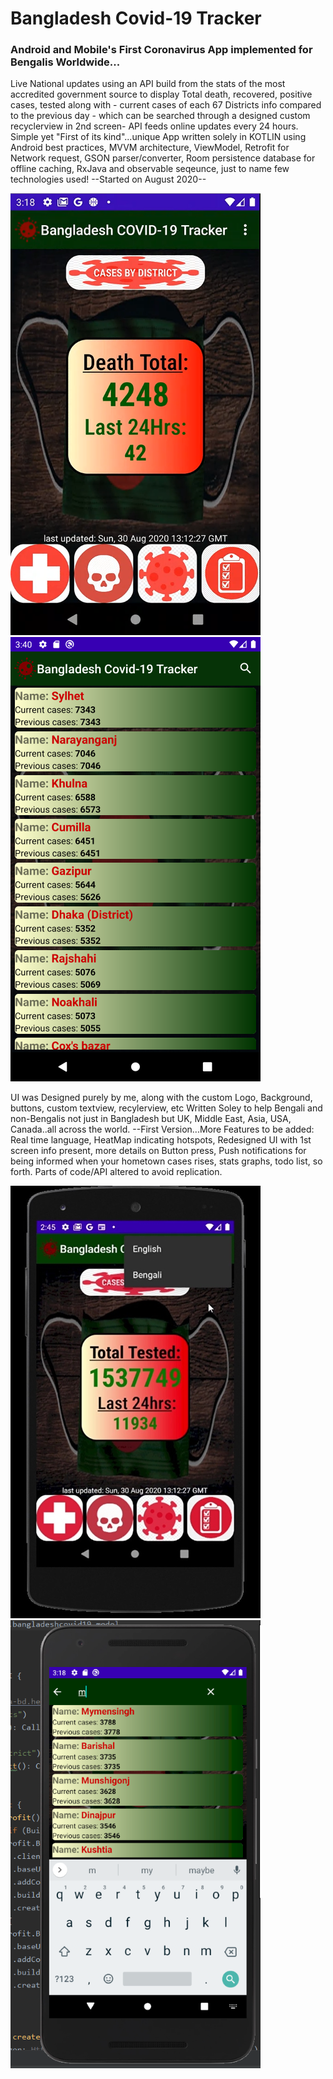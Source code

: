 # Bangladesh Covid-19 Tracker
### Android and Mobile's First Coronavirus App implemented for Bengalis Worldwide...
Live National updates using an API build from the stats of the most accredited government source to display Total death, recovered, positive cases, tested along with - current cases of each 67 Districts info compared to the previous day - which can be searched through a designed custom recyclerview in 2nd screen- API feeds online updates every 24 hours. 
Simple yet "First of its kind"...unique App written solely in KOTLIN using Android best practices, MVVM architecture, ViewModel, Retrofit for Network request, GSON parser/converter, Room persistence database for offline caching, RxJava and observable seqeunce, just to name few technologies used!  --Started on August 2020--

![](BangladeshCovid19/images/image11.PNG) ![](BangladeshCovid19/images/image4.png)

UI was Designed purely by me, along with the custom Logo, Background, buttons, custom textview, recylerview, etc 
Written Soley to help Bengali and non-Bengalis not just in Bangladesh but UK, Middle East, Asia, USA, Canada..all across the world. --First Version...More Features to be added: Real time language, HeatMap indicating hotspots, Redesigned UI with 1st screen info present, more details on Button press, Push notifications for being informed when your hometown cases rises, stats graphs, todo list, so forth. Parts of code/API altered to avoid replication.

![](BangladeshCovid19/images/image22.jpg) ![](BangladeshCovid19/images/image32.PNG)

